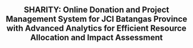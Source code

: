 # <h2 align="center">SHARITY: Online Donation and Project Management System for JCI Batangas Province with Advanced Analytics for Efficient Resource Allocation and Impact Assessment</h2>

<p align="justify">&nbsp;&nbsp;&nbsp;&nbsp;&nbsp;</p>
